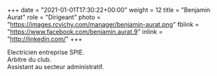 +++
date = "2021-01-01T17:30:22+00:00"
weight = 12
title = "Benjamin Aurat"
role = "Dirigeant"
photo = "https://images.rcvichy.com/manager/benjamin-aurat.png"
fblink = "https://www.facebook.com/benjamin.aurat.9"
inlink = "http://linkedin.com/"
+++

Electricien entreprise SPIE.  
Arbitre du club.  
Assistant au secteur administratif.
